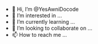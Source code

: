 - 👋 Hi, I’m @YesAwniDocode
- 👀 I’m interested in ...
- 🌱 I’m currently learning ...
- 💞️ I’m looking to collaborate on ...
- 📫 How to reach me ...

<!---
YesAwniDocode/YesAwniDocode is a ✨ special ✨ repository because its `README.md` (this file) appears on your GitHub profile.
You can click the Preview link to take a look at your changes.
--->
